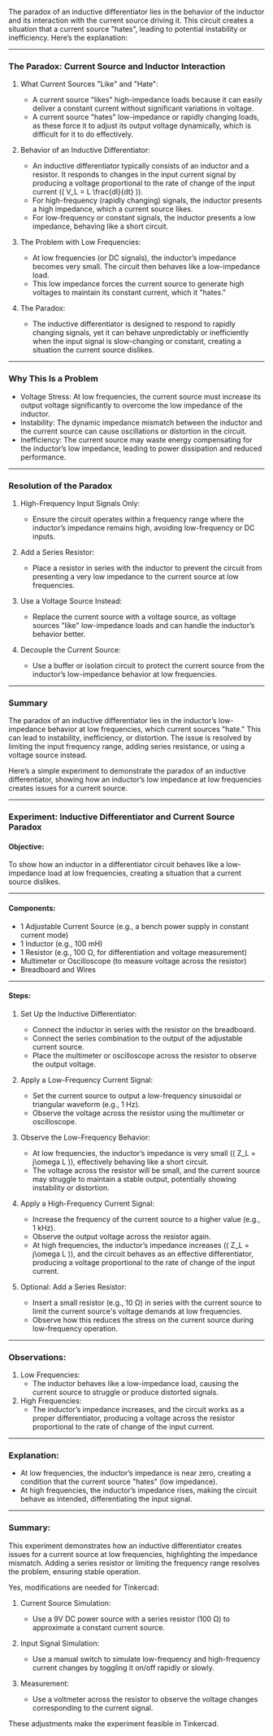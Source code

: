 The paradox of an inductive differentiator lies in the behavior of the inductor and its interaction with the current source driving it. This circuit creates a situation that a current source "hates", leading to potential instability or inefficiency. Here’s the explanation:

---

### The Paradox: Current Source and Inductor Interaction

1. What Current Sources "Like" and "Hate":
   - A current source "likes" high-impedance loads because it can easily deliver a constant current without significant variations in voltage.
   - A current source "hates" low-impedance or rapidly changing loads, as these force it to adjust its output voltage dynamically, which is difficult for it to do effectively.

2. Behavior of an Inductive Differentiator:
   - An inductive differentiator typically consists of an inductor and a resistor. It responds to changes in the input current signal by producing a voltage proportional to the rate of change of the input current (\( V_L = L \frac{dI}{dt} \)).
   - For high-frequency (rapidly changing) signals, the inductor presents a high impedance, which a current source likes.
   - For low-frequency or constant signals, the inductor presents a low impedance, behaving like a short circuit.

3. The Problem with Low Frequencies:
   - At low frequencies (or DC signals), the inductor’s impedance becomes very small. The circuit then behaves like a low-impedance load.
   - This low impedance forces the current source to generate high voltages to maintain its constant current, which it "hates."

4. The Paradox:
   - The inductive differentiator is designed to respond to rapidly changing signals, yet it can behave unpredictably or inefficiently when the input signal is slow-changing or constant, creating a situation the current source dislikes.

---

### Why This Is a Problem
- Voltage Stress: At low frequencies, the current source must increase its output voltage significantly to overcome the low impedance of the inductor.
- Instability: The dynamic impedance mismatch between the inductor and the current source can cause oscillations or distortion in the circuit.
- Inefficiency: The current source may waste energy compensating for the inductor’s low impedance, leading to power dissipation and reduced performance.

---

### Resolution of the Paradox

1. High-Frequency Input Signals Only:
   - Ensure the circuit operates within a frequency range where the inductor’s impedance remains high, avoiding low-frequency or DC inputs.

2. Add a Series Resistor:
   - Place a resistor in series with the inductor to prevent the circuit from presenting a very low impedance to the current source at low frequencies.

3. Use a Voltage Source Instead:
   - Replace the current source with a voltage source, as voltage sources "like" low-impedance loads and can handle the inductor’s behavior better.

4. Decouple the Current Source:
   - Use a buffer or isolation circuit to protect the current source from the inductor’s low-impedance behavior at low frequencies.

---

### Summary
The paradox of an inductive differentiator lies in the inductor’s low-impedance behavior at low frequencies, which current sources "hate." This can lead to instability, inefficiency, or distortion. The issue is resolved by limiting the input frequency range, adding series resistance, or using a voltage source instead.

Here’s a simple experiment to demonstrate the paradox of an inductive differentiator, showing how an inductor’s low impedance at low frequencies creates issues for a current source.

---

### Experiment: Inductive Differentiator and Current Source Paradox

#### Objective:
To show how an inductor in a differentiator circuit behaves like a low-impedance load at low frequencies, creating a situation that a current source dislikes.

---

#### Components:
- 1 Adjustable Current Source (e.g., a bench power supply in constant current mode)
- 1 Inductor (e.g., 100 mH)
- 1 Resistor (e.g., 100 Ω, for differentiation and voltage measurement)
- Multimeter or Oscilloscope (to measure voltage across the resistor)
- Breadboard and Wires

---

#### Steps:

1. Set Up the Inductive Differentiator:
   - Connect the inductor in series with the resistor on the breadboard.
   - Connect the series combination to the output of the adjustable current source.
   - Place the multimeter or oscilloscope across the resistor to observe the output voltage.

2. Apply a Low-Frequency Current Signal:
   - Set the current source to output a low-frequency sinusoidal or triangular waveform (e.g., 1 Hz).
   - Observe the voltage across the resistor using the multimeter or oscilloscope.

3. Observe the Low-Frequency Behavior:
   - At low frequencies, the inductor’s impedance is very small (\( Z_L = j\omega L \)), effectively behaving like a short circuit.
   - The voltage across the resistor will be small, and the current source may struggle to maintain a stable output, potentially showing instability or distortion.

4. Apply a High-Frequency Current Signal:
   - Increase the frequency of the current source to a higher value (e.g., 1 kHz).
   - Observe the output voltage across the resistor again.
   - At high frequencies, the inductor’s impedance increases (\( Z_L = j\omega L \)), and the circuit behaves as an effective differentiator, producing a voltage proportional to the rate of change of the input current.

5. Optional: Add a Series Resistor:
   - Insert a small resistor (e.g., 10 Ω) in series with the current source to limit the current source's voltage demands at low frequencies.
   - Observe how this reduces the stress on the current source during low-frequency operation.

---

### Observations:
1. Low Frequencies:
   - The inductor behaves like a low-impedance load, causing the current source to struggle or produce distorted signals.
2. High Frequencies:
   - The inductor’s impedance increases, and the circuit works as a proper differentiator, producing a voltage across the resistor proportional to the rate of change of the input current.

---

### Explanation:
- At low frequencies, the inductor’s impedance is near zero, creating a condition that the current source "hates" (low impedance).
- At high frequencies, the inductor’s impedance rises, making the circuit behave as intended, differentiating the input signal.

---

### Summary:
This experiment demonstrates how an inductive differentiator creates issues for a current source at low frequencies, highlighting the impedance mismatch. Adding a series resistor or limiting the frequency range resolves the problem, ensuring stable operation.

Yes, modifications are needed for Tinkercad:

1. Current Source Simulation:
   - Use a 9V DC power source with a series resistor (100 Ω) to approximate a constant current source.

2. Input Signal Simulation:
   - Use a manual switch to simulate low-frequency and high-frequency current changes by toggling it on/off rapidly or slowly.

3. Measurement:
   - Use a voltmeter across the resistor to observe the voltage changes corresponding to the current signal.

These adjustments make the experiment feasible in Tinkercad.
